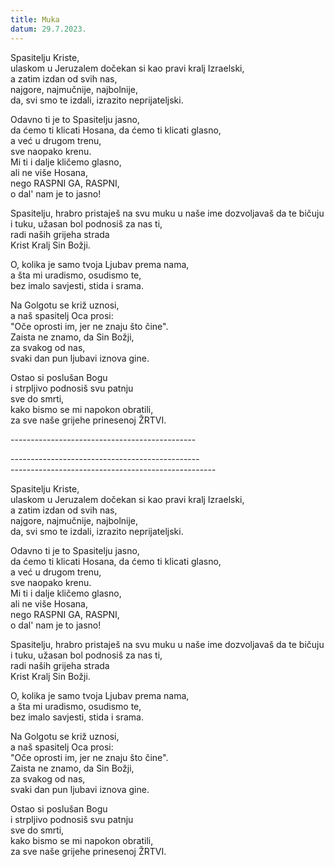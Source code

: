 ```yaml
---
title: Muka
datum: 29.7.2023.
---
```

Spasitelju Kriste,\
ulaskom u Jeruzalem dočekan si kao pravi kralj Izraelski,\
a zatim izdan od svih nas,\
najgore, najmučnije, najbolnije,\
da, svi smo te izdali, izrazito neprijateljski.

Odavno ti je to Spasitelju jasno,\
da ćemo ti klicati Hosana, da ćemo ti klicati glasno,\
a već u drugom trenu,\
sve naopako krenu.\
Mi ti i dalje kličemo glasno,\
ali ne više Hosana,\
nego RASPNI GA, RASPNI,\
o dal' nam je to jasno!

Spasitelju, hrabro pristaješ na svu muku u naše ime dozvoljavaš da te bičuju i tuku, užasan bol podnosiš za nas ti,\
radi naših grijeha strada\
Krist Kralj Sin Božji.

O, kolika je samo tvoja Ljubav prema nama,\
a šta mi uradismo, osudismo te,\
bez imalo savjesti, stida i srama.

Na Golgotu se križ uznosi,\
a naš spasitelj Oca prosi:\
"Oče oprosti im, jer ne znaju što čine".\
Zaista ne znamo, da Sin Božji,\
za svakog od nas,\
svaki dan pun ljubavi iznova gine.

Ostao si poslušan Bogu\
i strpljivo podnosiš svu patnju\
sve do smrti,\
kako bismo se mi napokon obratili,\
za sve naše grijehe prinesenoj ŽRTVI.

\-﻿---------------------------------------------

\-﻿----------------------------------------------\
-﻿--------------------------------------------------



Spasitelju Kriste,\
ulaskom u Jeruzalem dočekan si kao pravi kralj Izraelski,\
a zatim izdan od svih nas,\
najgore, najmučnije, najbolnije,\
da, svi smo te izdali, izrazito neprijateljski.



Odavno ti je to Spasitelju jasno,\
da ćemo ti klicati Hosana, da ćemo ti klicati glasno,\
a već u drugom trenu,\
sve naopako krenu.\
Mi ti i dalje kličemo glasno,\
ali ne više Hosana,\
nego RASPNI GA, RASPNI,\
o dal' nam je to jasno!



Spasitelju, hrabro pristaješ na svu muku u naše ime dozvoljavaš da te bičuju i tuku, užasan bol podnosiš za nas ti,\
radi naših grijeha strada\
Krist Kralj Sin Božji.



O, kolika je samo tvoja Ljubav prema nama,\
a šta mi uradismo, osudismo te,\
bez imalo savjesti, stida i srama.



Na Golgotu se križ uznosi,\
a naš spasitelj Oca prosi:\
"Oče oprosti im, jer ne znaju što čine".\
Zaista ne znamo, da Sin Božji,\
za svakog od nas,\
svaki dan pun ljubavi iznova gine.



Ostao si poslušan Bogu\
i strpljivo podnosiš svu patnju\
sve do smrti,\
kako bismo se mi napokon obratili,\
za sve naše grijehe prinesenoj ŽRTVI.